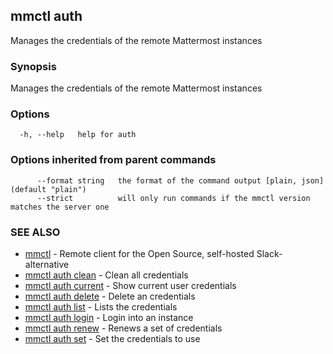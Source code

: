 ## mmctl auth

Manages the credentials of the remote Mattermost instances

### Synopsis

Manages the credentials of the remote Mattermost instances

### Options

```
  -h, --help   help for auth
```

### Options inherited from parent commands

```
      --format string   the format of the command output [plain, json] (default "plain")
      --strict          will only run commands if the mmctl version matches the server one
```

### SEE ALSO

* [mmctl](mmctl.md)	 - Remote client for the Open Source, self-hosted Slack-alternative
* [mmctl auth clean](mmctl_auth_clean.md)	 - Clean all credentials
* [mmctl auth current](mmctl_auth_current.md)	 - Show current user credentials
* [mmctl auth delete](mmctl_auth_delete.md)	 - Delete an credentials
* [mmctl auth list](mmctl_auth_list.md)	 - Lists the credentials
* [mmctl auth login](mmctl_auth_login.md)	 - Login into an instance
* [mmctl auth renew](mmctl_auth_renew.md)	 - Renews a set of credentials
* [mmctl auth set](mmctl_auth_set.md)	 - Set the credentials to use

